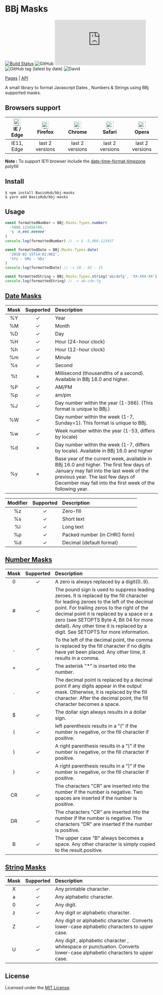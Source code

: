 # BBj Masks

[![Build Status](https://travis-ci.com/BasisHub/bbj-masks.svg?branch=master)](https://travis-ci.com/BasisHub/bbj-masks)
![GitHub](https://img.shields.io/github/license/BasisHub/bbj-masks)
![GitHub file size in bytes](https://img.shields.io/github/size/BasisHub/bbj-masks/dist/bbj-masks.min.js)
![GitHub tag (latest by date)](https://img.shields.io/github/v/tag/BasisHub/bbj-masks)
![David](https://img.shields.io/david/BasisHub/bbj-masks)

[Pages](https://basishub.github.io/bbj-masks/) | [API](https://basishub.github.io/bbj-masks/docs/api/) <br>

A small library to format Javascript Dates , Numbers & Strings using BBj supported masks.

## Browsers support

|[<img src="https://raw.githubusercontent.com/alrra/browser-logos/master/src/edge/edge_48x48.png" alt="IE / Edge" width="24px" height="24px" />](http://godban.github.io/browsers-support-badges/)<br>IE / Edge | [<img src="https://raw.githubusercontent.com/alrra/browser-logos/master/src/firefox/firefox_48x48.png" alt="Firefox" width="24px" height="24px" />](http://godban.github.io/browsers-support-badges/)<br>Firefox | [<img src="https://raw.githubusercontent.com/alrra/browser-logos/master/src/chrome/chrome_48x48.png" alt="Chrome" width="24px" height="24px" />](http://godban.github.io/browsers-support-badges/)<br>Chrome | [<img src="https://raw.githubusercontent.com/alrra/browser-logos/master/src/safari/safari_48x48.png" alt="Safari" width="24px" height="24px" />](http://godban.github.io/browsers-support-badges/)<br>Safari | [<img src="https://raw.githubusercontent.com/alrra/browser-logos/master/src/opera/opera_48x48.png" alt="Opera" width="24px" height="24px" />](http://godban.github.io/browsers-support-badges/)<br>Opera |
| :---------: | :---------: | :---------: | :---------: | :---------: |
| IE11, Edge| last 2 versions| last 2 versions| last 2 versions| last 2 versions

**Note :** To support IE11 browser include the [date-time-format-timezone](https://github.com/formatjs/date-time-format-timezone/) polyfill

## Install

```
$ npm install BasisHub/bbj-masks
$ yarn add BasisHub/bbj-masks
```

## Usage

```js
const formattedNumber = BBj.Masks.Types.number(
  -5000.123456789,
  '$ -#,##0.######'
)
console.log(formattedNumber) // -> $ -5,000.123457

const formattedDate = BBj.Masks.Types.date(
  '2018-02-15T14:01:06Z',
  '%Yz - %Mz - %Dz'
)
console.log(formattedDate) // -> 18 - 02 - 15

const formattedString = BBj.Masks.Types.string('abcdefg', 'XX-XXX-XX')
console.log(formattedString) // -> ab-cde-fg
```

## [Date Masks](https://documentation.basis.com/BASISHelp/WebHelp/commands/date_function_bbj.htm)

| Mask | Supported | Description                                                                                                                                                                                                                        |
| :--: | :-------: | :--------------------------------------------------------------------------------------------------------------------------------------------------------------------------------------------------------------------------------- |
|  %Y  |     ✓     | Year                                                                                                                                                                                                                               |
|  %M  |     ✓     | Month                                                                                                                                                                                                                              |
|  %D  |     ✓     | Day                                                                                                                                                                                                                                |
|  %H  |     ✓     | Hour (24-hour clock)                                                                                                                                                                                                               |
|  %h  |     ✓     | Hour (12-hour clock)                                                                                                                                                                                                               |
|  %m  |     ✓     | Minute                                                                                                                                                                                                                             |
|  %s  |     ✓     | Second                                                                                                                                                                                                                             |
|  %t  |     ×     | Millisecond (thousandths of a second). Available in BBj 18.0 and higher.                                                                                                                                                           |
|  %P  |     ✓     | AM/PM                                                                                                                                                                                                                              |
|  %p  |     ✓     | am/pm                                                                                                                                                                                                                              |
|  %J  |     ✓     | Day number within the year (1-366). (This format is unique to BBj.)                                                                                                                                                                |
|  %W  |     ✓     | Day number within the week (1-7, Sunday=1). This format is unique to BBj.                                                                                                                                                          |
|  %w  |     ✓     | Week number within the year (1-53, differs by locale)                                                                                                                                                                              |
|  %d  |     ×     | Day number within the week (1-7, differs by locale). Available in BBj 16.0 and higher                                                                                                                                              |
|  %y  |     ×     | Base year of the current week, available in BBj 16.0 and higher. The first few days of January may fall into the last week of the previous year. The last few days of December may fall into the first week of the following year. |

| Modifier | Supported | Description                   |
| :------: | :-------: | :---------------------------- |
|    %z    |     ✓     | Zero-fill                     |
|    %s    |     ✓     | Short text                    |
|    %l    |     ✓     | Long text                     |
|    %p    |     ✓     | Packed number (in CHR() form) |
|    %d    |     ✓     | Decimal (default format)      |

## [Number Masks](https://documentation.basis.com/BASISHelp/WebHelp/usr/numeric_output.htm)

| Mask | Supported | Description                                                                                                                                                                                                                                                                                                                                                       |
| :--: | :-------: | :---------------------------------------------------------------------------------------------------------------------------------------------------------------------------------------------------------------------------------------------------------------------------------------------------------------------------------------------------------------- |
|  0   |     ✓     | A zero is always replaced by a digit(0..9).                                                                                                                                                                                                                                                                                                                       |
|  #   |     ✓     | The pound sign is used to suppress leading zeroes. It is replaced by the fill character for leading zeroes to the left of the decimal point. For trailing zeros to the right of the decimal point it is replaced by a space or a zero (see SETOPTS Byte 4, Bit $04$ for more detail). Any other time it is replaced by a digit. See SETOPTS for more information. |
|  ,   |     ✓     | To the left of the decimal point, the comma is replaced by the fill character if no digits have yet been placed. Any other time, it results in a comma.                                                                                                                                                                                                           |
|  \*  |     ✓     | The asterisk "\*" is inserted into the number.                                                                                                                                                                                                                                                                                                                    |
|  .   |     ✓     | The decimal point is replaced by a decimal point if any digits appear in the output mask. Otherwise, it is replaced by the fill character. After the decimal point, the fill character becomes a space.                                                                                                                                                           |
|  \$  |     ✓     | The dollar sign always results in a dollar sign.                                                                                                                                                                                                                                                                                                                  |
|  (   |     ✓     | left parenthesis results in a "(" if the number is negative, or the fill character if positive.                                                                                                                                                                                                                                                                   |
|  )   |     ✓     | A right parenthesis results in a ")" if the number is negative, or the fill character if positive.                                                                                                                                                                                                                                                                |
|  )   |     ✓     | A right parenthesis results in a ")" if the number is negative, or the fill character if positive.                                                                                                                                                                                                                                                                |
|  CR  |     ✓     | The characters "CR" are inserted into the number if the number is negative. Two spaces are inserted if the number is positive.                                                                                                                                                                                                                                    |
|  DR  |     ✓     | The characters "CR" are inserted into the number if the number is negative. The characters "DR" are inserted if the number is positive.                                                                                                                                                                                                                           |
|  B   |     ✓     | The upper case "B" always becomes a space. Any other character is simply copied to the result.positive.                                                                                                                                                                                                                                                           |

## [String Masks](https://documentation.basis.com/BASISHelp/WebHelp/commands2/str_function.htm)

| Mask | Supported | Description                                                                                                            |
| :--: | :-------: | :--------------------------------------------------------------------------------------------------------------------- |
|  X   |     ✓     | Any printable character.                                                                                               |
|  a   |     ✓     | Any alphabetic character.                                                                                              |
|  0   |     ✓     | Any digit.                                                                                                             |
|  z   |     ✓     | Any digit or alphabetic character.                                                                                     |
|  Z   |     ✓     | Any digit or alphabetic character. Converts lower-case alphabetic characters to upper case.                            |
|  U   |     ✓     | Any digit , alphabetic character , whitespace or punctuation. Converts lower-case alphabetic characters to upper case. |

## License

Licensed under the [MIT License](https://github.com/BasisHub/bbj-masks/blob/master/LICENSE).
